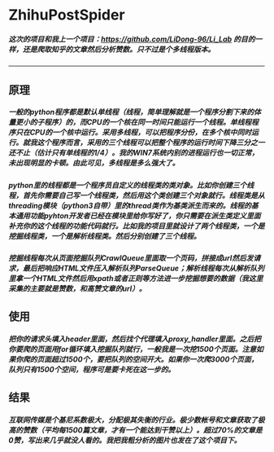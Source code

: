 # ZhihuPostSpider
##### 这次的项目和我上一个项目：https://github.com/LiDong-96/Li_Lab 的目的一样，还是爬取知乎的文章然后分析赞数。只不过是个多线程版本。
--------------
原理
-------------------
##### 一般的python程序都是默认单线程（线程，简单理解就是一个程序分割下来的体量更小的子程序）的，而CPU的一个核在同一时间只能运行一个线程。单线程程序只在CPU的一个核中运行。采用多线程，可以把程序分份，在多个核中同时运行。就我这个程序而言，采用的三个线程可以把整个程序的运行时间下降三分之一还不止（估计只有单线程的1/4）。我的WIN7系统内别的进程运行也一切正常，未出现明显的卡顿。由此可见，多线程是多么强大了。
##### python里的线程都是一个程序员自定义的线程类的类对象。比如你创建三个线程，首先你需要自己写一个线程类，然后用这个类创建三个对象就行。线程类是从threading模块（python3自带）里的thread类作为基类派生而来的。线程的基本通用功能pyhton开发者已经在模块里给你写好了，你只需要在派生类定义里面补充你的这个线程的功能代码就行。比如我的项目里就设计了两个线程类，一个是挖掘线程类，一个是解析线程类。然后分别创建了三个线程。
##### 挖掘线程每次从页面挖掘队列CrawlQueue里面取一个页码，拼接成url然后发请求，最后把响应HTML文件压入解析队列ParseQueue；解析线程每次从解析队列里拿一个HTML文件然后用xpath或者正则等方法进一步挖掘想要的数据（我这里采集的主要就是赞数，和高赞文章的url）。
使用
------------------
##### 把你的请求头填入header里面，然后找个代理填入proxy_handler里面。之后把你要爬的页面用for循环填入挖掘队列就行，一般我是一次挖1500个页面。注意如果你爬的页面超过1500个，要把队列的空间开大。如果你一次爬3000个页面，队列只有1500个空间，程序可是要卡死在这一步的。
结果
------------------
##### 互联网传媒是个基尼系数极大，分配极其失衡的行业。极少数帐号和文章获取了极高的赞数（平均每1500篇文章，才有一个能达到干赞以上）。超过70%的文章是0赞，写出来几乎就没人看的。我把我粗分析的图片也发在了这个项目下。
